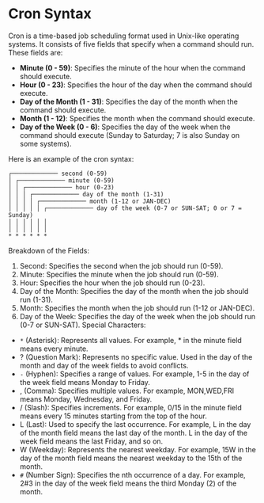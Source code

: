 # Cron Syntax

Cron is a time-based job scheduling format used in Unix-like operating systems. It consists of five fields that specify when a command should run. These fields are:

- **Minute (0 - 59)**: Specifies the minute of the hour when the command should execute.
- **Hour (0 - 23)**: Specifies the hour of the day when the command should execute.
- **Day of the Month (1 - 31)**: Specifies the day of the month when the command should execute.
- **Month (1 - 12)**: Specifies the month when the command should execute.
- **Day of the Week (0 - 6)**: Specifies the day of the week when the command should execute (Sunday to Saturday; 7 is also Sunday on some systems).



Here is an example of the cron syntax:
```
┌───────────── second (0-59)
│ ┌───────────── minute (0-59)
│ │ ┌───────────── hour (0-23)
│ │ │ ┌───────────── day of the month (1-31)
│ │ │ │ ┌───────────── month (1-12 or JAN-DEC)
│ │ │ │ │ ┌───────────── day of the week (0-7 or SUN-SAT; 0 or 7 = Sunday)
│ │ │ │ │ │
│ │ │ │ │ │
* * * * * *
```

Breakdown of the Fields:
1. Second:
Specifies the second when the job should run (0-59).
2. Minute:
Specifies the minute when the job should run (0-59).
3. Hour:
Specifies the hour when the job should run (0-23).
4. Day of the Month:
Specifies the day of the month when the job should run (1-31).
5. Month:
Specifies the month when the job should run (1-12 or JAN-DEC).
6. Day of the Week:
Specifies the day of the week when the job should run (0-7 or SUN-SAT).
Special Characters:
- ```*``` (Asterisk): Represents all values. For example, * in the minute field means every minute.
- ? (Question Mark): Represents no specific value. Used in the day of the month and day of the week fields to avoid conflicts.
- ```-``` (Hyphen): Specifies a range of values. For example, 1-5 in the day of the week field means Monday to Friday.
- , (Comma): Specifies multiple values. For example, MON,WED,FRI means Monday, Wednesday, and Friday.
- / (Slash): Specifies increments. For example, 0/15 in the minute field means every 15 minutes starting from the top of the hour.
- L (Last): Used to specify the last occurrence. For example, L in the day of the month field means the last day of the month. L in the day of the week field means the last Friday, and so on.
- W (Weekday): Represents the nearest weekday. For example, 15W in the day of the month field means the nearest weekday to the 15th of the month.
- ```#``` (Number Sign): Specifies the nth occurrence of a day. For example, 2#3 in the day of the week field means the third Monday (2) of the month.
